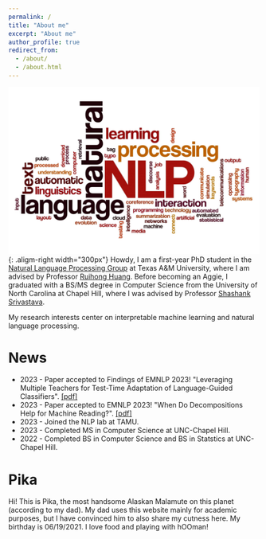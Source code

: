 ```yaml
---
permalink: /
title: "About me"
excerpt: "About me"
author_profile: true
redirect_from: 
  - /about/
  - /about.html
---
```

![NLP cloud](/images/NLP.jpg){: .aligm-right width="300px"}
Howdy, I am a first-year PhD student in the [Natural Language Processing Group](https://nlp.cs.tamu.edu) at Texas A&M University, where I am advised by Professor [Ruihong Huang](https://people.engr.tamu.edu/huangrh/index.html). Before becoming an Aggie, I graduated with a BS/MS degree in Computer Science from the University of North Carolina at Chapel Hill, where I was advised by Professor [Shashank Srivastava](https://www.ssriva.com).

My research interests center on interpretable machine learning and natural language processing.

News
======
* 2023 - Paper accepted to Findings of EMNLP 2023! "Leveraging Multiple Teachers for Test-Time Adaptation of Language-Guided Classifiers". [[pdf]](https://openreview.net/forum?id=ZE6fN4OO18)
* 2023 - Paper accepted to EMNLP 2023! "When Do Decompositions Help for Machine Reading?". [[pdf]](https://arxiv.org/abs/2212.10019)
* 2023 - Joined the NLP lab at TAMU.
* 2023 - Completed MS in Computer Science at UNC-Chapel Hill.
* 2022 - Completed BS in Computer Science and BS in Statstics at UNC-Chapel Hill.

Pika
======
Hi! This is Pika, the most handsome Alaskan Malamute on this planet (according to my dad). My dad uses this website mainly for academic purposes, but I have convinced him to also share my cutness here. My birthday is 06/19/2021. I love food and playing with hOOman!